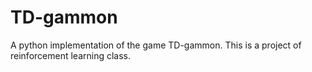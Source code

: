 # TD-gammon
A python implementation of the game TD-gammon. This is a project of reinforcement learning class.
